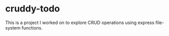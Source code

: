 # cruddy-todo
This is a project I worked on to explore CRUD operations using express file-system functions. 